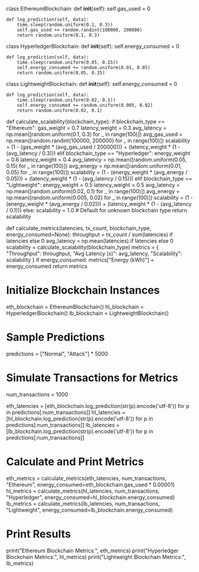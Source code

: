 class EthereumBlockchain:
    def __init__(self):
        self.gas_used = 0

    def log_prediction(self, data):
        time.sleep(random.uniform(0.1, 0.3))
        self.gas_used += random.randint(100000, 200000)
        return random.uniform(0.1, 0.3)

class HyperledgerBlockchain:
    def __init__(self):
        self.energy_consumed = 0

    def log_prediction(self, data):
        time.sleep(random.uniform(0.05, 0.15))
        self.energy_consumed += random.uniform(0.01, 0.05)
        return random.uniform(0.05, 0.15)

class LightweightBlockchain:
    def __init__(self):
        self.energy_consumed = 0

    def log_prediction(self, data):
        time.sleep(random.uniform(0.02, 0.1))
        self.energy_consumed += random.uniform(0.005, 0.02)
        return random.uniform(0.02, 0.1)

def calculate_scalability(blockchain_type):
    if blockchain_type == "Ethereum":
        gas_weight = 0.7
        latency_weight = 0.3
        avg_latency = np.mean([random.uniform(0.1, 0.3) for _ in range(100)])
        avg_gas_used = np.mean([random.randint(100000, 200000) for _ in range(100)])
        scalability = (1 - (gas_weight * (avg_gas_used / 200000))) + (latency_weight * (1 - (avg_latency / 0.3)))
    elif blockchain_type == "Hyperledger":
        energy_weight = 0.6
        latency_weight = 0.4
        avg_latency = np.mean([random.uniform(0.05, 0.15) for _ in range(100)])
        avg_energy = np.mean([random.uniform(0.01, 0.05) for _ in range(100)])
        scalability = (1 - (energy_weight * (avg_energy / 0.05))) + (latency_weight * (1 - (avg_latency / 0.15)))
    elif blockchain_type == "Lightweight":
        energy_weight = 0.5
        latency_weight = 0.5
        avg_latency = np.mean([random.uniform(0.02, 0.1) for _ in range(100)])
        avg_energy = np.mean([random.uniform(0.005, 0.02) for _ in range(100)])
        scalability = (1 - (energy_weight * (avg_energy / 0.02))) + (latency_weight * (1 - (avg_latency / 0.1)))
    else:
        scalability = 1.0  # Default for unknown blockchain type
    return scalability

def calculate_metrics(latencies, tx_count, blockchain_type, energy_consumed=None):
    throughput = tx_count / sum(latencies) if latencies else 0
    avg_latency = np.mean(latencies) if latencies else 0
    scalability = calculate_scalability(blockchain_type)
    metrics = {
        "Throughput": throughput,
        "Avg Latency (s)": avg_latency,
        "Scalability": scalability
    }
    if energy_consumed:
        metrics["Energy (kWh)"] = energy_consumed
    return metrics

# Initialize Blockchain Instances
eth_blockchain = EthereumBlockchain()
hl_blockchain = HyperledgerBlockchain()
lb_blockchain = LightweightBlockchain()

# Sample Predictions
predictions = ["Normal", "Attack"] * 5000

# Simulate Transactions for Metrics
num_transactions = 1000

eth_latencies = [eth_blockchain.log_prediction(str(p).encode('utf-8')) for p in predictions[:num_transactions]]
hl_latencies = [hl_blockchain.log_prediction(str(p).encode('utf-8')) for p in predictions[:num_transactions]]
lb_latencies = [lb_blockchain.log_prediction(str(p).encode('utf-8')) for p in predictions[:num_transactions]]

# Calculate and Print Metrics
eth_metrics = calculate_metrics(eth_latencies, num_transactions, "Ethereum", energy_consumed=eth_blockchain.gas_used * 0.00001)
hl_metrics = calculate_metrics(hl_latencies, num_transactions, "Hyperledger", energy_consumed=hl_blockchain.energy_consumed)
lb_metrics = calculate_metrics(lb_latencies, num_transactions, "Lightweight", energy_consumed=lb_blockchain.energy_consumed)

# Print Results
print("Ethereum Blockchain Metrics:", eth_metrics)
print("Hyperledger Blockchain Metrics:", hl_metrics)
print("Lightweight Blockchain Metrics:", lb_metrics)
